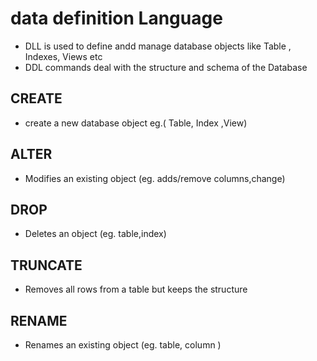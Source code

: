# data definition Language
- DLL is used to define andd manage database objects like Table , Indexes, Views etc 
- DDL commands deal with the structure and schema of the Database

## CREATE
- create a new database object eg.( Table, Index ,View)

## ALTER
- Modifies an existing object (eg. adds/remove columns,change)

## DROP
- Deletes an object (eg. table,index)

## TRUNCATE
- Removes all rows from a table but keeps the structure

## RENAME
- Renames an existing object
(eg. table, column )

